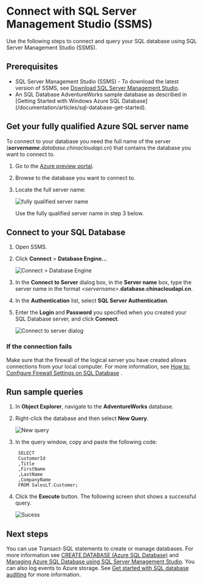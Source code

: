 <properties
   pageTitle="How to connect to an Azure SQL database using SSMS | Windows Azure"
   description="Learn how to connect to an Azure SQL database using SSMS."
   services="sql-database"
   documentationCenter=""
   authors="sidneyh"
   manager="jhubbard"
   editor=""
   tags=""/>
<tags
	ms.service="sql-database"
	ms.date="09/14/2015"
	wacn.date=""/>

# Connect with SQL Server Management Studio (SSMS)

Use the following steps to connect and query your SQL database using SQL Server Management Studio (SSMS).

## Prerequisites

* SQL Server Management Studio (SSMS) - To download the latest version of SSMS, see [Download SQL Server Management Studio](https://msdn.microsoft.com/zh-cn/library/mt238290.aspx).
* <!-- deleted by customization The --><!-- keep by customization: begin --> An SQL Database <!-- keep by customization: end --> AdventureWorks sample database as described in [Getting Started with Windows Azure SQL Database](/documentation/articles/sql-database-get-started).


## Get your fully qualified Azure SQL server name

To connect to your database you need the full name  of the server (***servername**.database.chinacloudapi.cn*) that contains the database you want to connect to.

1. Go to the [Azure preview portal](https://manage.windowsazure.cn).
2. Browse to the database you want to connect to.
3. Locate the full server name:

    ![fully qualified server name][6]

    Use the fully qualified server name in step 3 below.



<!-- deleted by customization
## Connect to your SQL database
-->
<!-- keep by customization: begin -->
## Connect to your SQL Database
<!-- keep by customization: end -->

1. Open SSMS.
2. Click **Connect** > **Database Engine...**

    ![Connect > Database Engine][7]

2. In the **Connect to Server** dialog box, in the **Server name** box, type the server name in the format *&lt;servername>*.**database.chinacloudapi.cn**.
3. In the **Authentication** list, select **SQL Server Authentication**.
4. Enter the **Login** and **Password** you specified when you created your SQL Database server, and click **Connect**.

	![Connect to server dialog][2]



### If the connection fails
Make sure that the firewall of the logical server you have created allows connections from your local computer. For more information, see [How to: Configure Firewall Settings on SQL <!-- deleted by customization Database](/documentation/articles/sql-database-configure-firewall-settings) --><!-- keep by customization: begin --> Database](https://msdn.microsoft.com/zh-cn/library/azure/jj553530.aspx) <!-- keep by customization: end -->.

## Run sample queries

1. In **Object Explorer**, navigate to the **AdventureWorks** database.
2. Right-click the database and then select **New Query**.

	![New query][4]

3. In the query window, copy and paste the following code:

		SELECT
		CustomerId
		,Title
		,FirstName
		,LastName
		,CompanyName
		FROM SalesLT.Customer;

4. Click the **Execute** button.  The following screen shot shows a successful query.

	![Sucess][5]




## Next steps
You can use Transact-SQL statements to create or manage databases. For more information see [CREATE DATABASE (Azure SQL Database)](https://msdn.microsoft.com/zh-cn/library/dn268335.aspx) and [Managing Azure SQL Database using SQL Server Management Studio](/documentation/articles/sql-database-manage-azure-ssms). You can also log events to Azure storage. See [Get started with SQL database auditing](/documentation/articles/sql-database-auditing-get-started) for more information.

<!--Image references-->

[1]:./media/sql-database-connect-to-database/1-download.png
[2]:./media/sql-database-connect-to-database/2-connect.png
[3]:./media/sql-database-connect-to-database/3-connect-to-database.png
[4]:./media/sql-database-connect-to-database/4-run-query.png
[5]:./media/sql-database-connect-to-database/5-success.png
[6]:./media/sql-database-connect-to-database/server-name.png
[7]:./media/sql-database-connect-to-database/connect-dbengine.png
